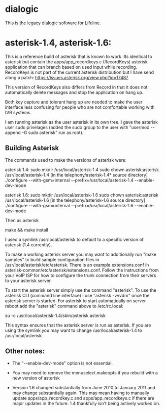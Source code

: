 # dialogic 

This is the legacy dialogic software for Lifeline. 

# asterisk-1.4, asterisk-1.6:

This is a reference build of asterisk that is known to work. Its identical to asterisk but contain
the apps/app_recordkeys.c (RecordKeys) asterisk application that can branch based on used input
while recording. RecordKeys is not part of the current asterisk distribution but I have send along
a patch: https://issues.asterisk.org/view.php?id=17487

This version of RecordKeys also differs from Record in that it does not automatically delete 
messages and stop the application on hang up.

Both key capture and tolerant hang up are needed to make the user interface less confusing for
people who are not comfortable working with IVR systems.

I am running asterisk as the user asterisk in its own tree. I gave the asterisk user sudo 
privelages (added the sudo group to the user with "usermod --append -G sudo asterisk" run as root).

## Building Asterisk

The commands used to make the versions of asterisk were:

asterisk 1.4: 
sudo mkdir /usr/local/asterisk-1.4
sudo chown asterisk:asterisk /usr/local/asterisk-1.4
[in the telephony/asterisk-1.4* source directory]
./configure --with-gsm=internal --prefix=/usr/local/asterisk-1.4 --enable-dev-mode

asterisk 1.6:
sudo mkdir /usr/local/asterisk-1.6
sudo chown asterisk:asterisk /usr/local/asterisk-1.6
[in the telephony/asterisk-1.6 source directory]
./configure --with-gsm=internal --prefix=/usr/local/asterisk-1.6 --enable-dev-mode

Then as asterisk

make && make install 

I used a symlink /usr/local/asterisk to default to a specific version of asterisk (1.4 currently).

To make a working asterisk server you may want to additionally run "make samples" to build sample
configuration files in /usr/local/asterisk/etc/asterisk. There is an example extensions.conf 
in asterisk-common/etc/asterisk/extensions.conf. Follow the instructions from your VoIP 
ISP for how to configure the trunk connection from their servers to your asterisk server.

To start the asterisk server simply use the command "asterisk". To use the asterisk CLI 
(command line interface) I use "asterisk -vvvdnr" once the asterisk server is started. For asterisk
to start automatically on server reboot add the "asterisk" command above to /etc/rc.local:

su -c /usr/local/asterisk-1.4/sbin/asterisk asterisk

This syntax ensures that the asterisk server is run as asterisk. If you are using the symlink
you may want to change /usr/local/asterisk-1.4 to /usr/local/asterisk.

## Other notes:

* The "--enable-dev-mode" option is not essential.

* You may need to remove the menuselect.makeopts if you rebuild with a new version of asterisk

* Version 1.6 changed substantially from June 2010 to January 2011 and may change substantially again.
  This may mean having to manually update apps/app_recordkey.c and apps/app_recordkeys.c if there are major
  updates in the future. 1.4 thankfully isn't being actively worked on.

